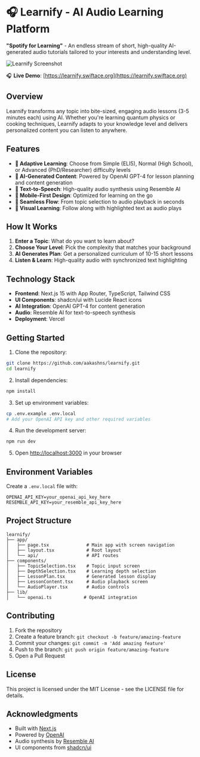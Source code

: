# 🎧 Learnify - AI Audio Learning Platform

**"Spotify for Learning"** - An endless stream of short, high-quality AI-generated audio tutorials tailored to your interests and understanding level.

![Learnify Screenshot](https://i.imgur.com/fPYXJSq.png)

🎧 **Live Demo**: [https://learnify.swiftace.org](https://learnify.swiftace.org)

## Overview

Learnify transforms any topic into bite-sized, engaging audio lessons (3-5 minutes each) using AI. Whether you're learning quantum physics or cooking techniques, Learnify adapts to your knowledge level and delivers personalized content you can listen to anywhere.

## Features

- **🎯 Adaptive Learning**: Choose from Simple (ELI5), Normal (High School), or Advanced (PhD/Researcher) difficulty levels
- **🤖 AI-Generated Content**: Powered by OpenAI GPT-4 for lesson planning and content generation
- **🎵 Text-to-Speech**: High-quality audio synthesis using Resemble AI
- **📱 Mobile-First Design**: Optimized for learning on the go
- **🔗 Seamless Flow**: From topic selection to audio playback in seconds
- **📖 Visual Learning**: Follow along with highlighted text as audio plays

## How It Works

1. **Enter a Topic**: What do you want to learn about?
2. **Choose Your Level**: Pick the complexity that matches your background
3. **AI Generates Plan**: Get a personalized curriculum of 10-15 short lessons
4. **Listen & Learn**: High-quality audio with synchronized text highlighting

## Technology Stack

- **Frontend**: Next.js 15 with App Router, TypeScript, Tailwind CSS
- **UI Components**: shadcn/ui with Lucide React icons
- **AI Integration**: OpenAI GPT-4 for content generation
- **Audio**: Resemble AI for text-to-speech synthesis
- **Deployment**: Vercel

## Getting Started

1. Clone the repository:
```bash
git clone https://github.com/aakashns/learnify.git
cd learnify
```

2. Install dependencies:
```bash
npm install
```

3. Set up environment variables:
```bash
cp .env.example .env.local
# Add your OpenAI API key and other required variables
```

4. Run the development server:
```bash
npm run dev
```

5. Open [http://localhost:3000](http://localhost:3000) in your browser

## Environment Variables

Create a `.env.local` file with:

```
OPENAI_API_KEY=your_openai_api_key_here
RESEMBLE_API_KEY=your_resemble_api_key_here
```

## Project Structure

```
learnify/
├── app/
│   ├── page.tsx              # Main app with screen navigation
│   ├── layout.tsx            # Root layout
│   └── api/                  # API routes
├── components/
│   ├── TopicSelection.tsx    # Topic input screen
│   ├── DepthSelection.tsx    # Learning depth selection
│   ├── LessonPlan.tsx        # Generated lesson display
│   ├── LessonContent.tsx     # Audio playback screen
│   └── AudioPlayer.tsx       # Audio controls
├── lib/
│   └── openai.ts            # OpenAI integration
```

## Contributing

1. Fork the repository
2. Create a feature branch: `git checkout -b feature/amazing-feature`
3. Commit your changes: `git commit -m 'Add amazing feature'`
4. Push to the branch: `git push origin feature/amazing-feature`
5. Open a Pull Request

## License

This project is licensed under the MIT License - see the LICENSE file for details.

## Acknowledgments

- Built with [Next.js](https://nextjs.org)
- Powered by [OpenAI](https://openai.com)
- Audio synthesis by [Resemble AI](https://resemble.ai)
- UI components from [shadcn/ui](https://ui.shadcn.com)